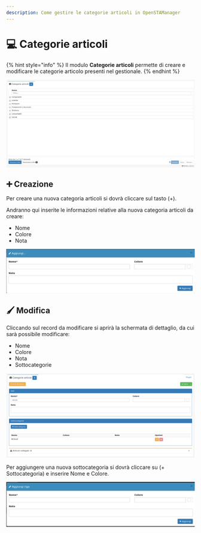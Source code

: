```yaml
---
description: Come gestire le categorie articoli in OpenSTAManager
---
```


# 💻 Categorie articoli

{% hint style="info" %}
Il modulo **Categorie articoli** permette di creare e modificare le categorie articolo presenti nel gestionale.
{% endhint %}

![](<../../../../.gitbook/assets/image (484).png>)

## ➕ Creazione

Per creare una nuova categoria articoli si dovrà cliccare sul tasto (+).

Andranno qui inserite le informazioni relative alla nuova categoria articoli da creare:

* Nome
* Colore
* Nota

![](<../../../../.gitbook/assets/image (285).png>)

## 🖌️ Modifica

Cliccando sul record da modificare si aprirà la schermata di dettaglio, da cui sarà possibile modificare:

* Nome
* Colore
* Nota
* Sottocategorie

![](<../../../../.gitbook/assets/image (289).png>)

Per aggiungere una nuova sottocategoria si dovrà cliccare su (+ Sottocategoria) e inserire Nome e Colore.

![](<../../../../.gitbook/assets/image (296).png>)
